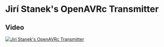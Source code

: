 # Jirí Stanek's OpenAVRc Transmitter

## Video

[![Jirí Stanek's OpenAVRc Transmitter](https://img.youtube.com/vi/BrQyeuujJ6s/0.jpg)](https://www.youtube.com/watch?v=BrQyeuujJ6s "Jirí Stanek's OpenAVRc Transmitter")





